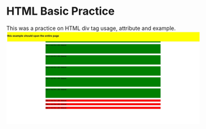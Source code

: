 # HTML Basic Practice
This was a practice on HTML div tag usage, attribute and example. 
![Capture](https://github.com/Aidagorgani/css-exercise-one/blob/master/1.JPG)
